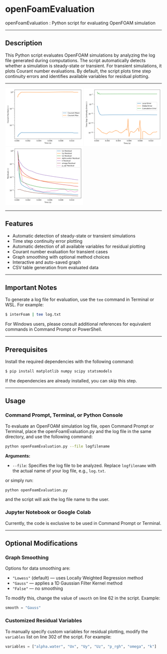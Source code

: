 # openFoamEvaluation
openFoamEvaluation : Python script for evaluating OpenFOAM simulation

---

## Description
This Python script evaluates OpenFOAM simulations by analyzing the log file generated during computations. The script automatically detects whether a simulation is steady-state or transient. For transient simulations, it plots Courant number evaluations. By default, the script plots time step continuity errors and identifies available variables for residual plotting.

---

<img src="image/output_courant.png" alt="Courant Graph" width="250"> <img src="image/output_Continuity.png" alt="Continuity Graph" width="250"> <img src="image/output_residual.png" alt="Residual Graph" width="250">

---

## Features
- Automatic detection of steady-state or transient simulations
- Time step continuity error plotting
- Automatic detection of all available variables for residual plotting
- Courant number evaluation for transient cases
- Graph smoothing with optional method choices
- Interactive and auto-saved graph
- CSV table generation from evaluated data

---

## Important Notes
To generate a log file for evaluation, use the `tee` command in Terminal or WSL. For example:
```bash
$ interFoam | tee log.txt
```
For Windows users, please consult additional references for equivalent commands in Command Prompt or PowerShell.

---

## Prerequisites
Install the required dependencies with the following command:
```bash
$ pip install matplotlib numpy scipy statsmodels
```
If the dependencies are already installed, you can skip this step.

---

## Usage

### Command Prompt, Terminal, or Python Console
To evaluate an OpenFOAM simulation log file, open Command Prompt or Terminal, place the openFoamEvaluation.py and the log file in the same directory, and use the following command:
```bash
python openFoamEvaluation.py --file logfilename
```
**Arguments:**
- `--file`: Specifies the log file to be analyzed. Replace `logfilename` with the actual name of your log file, e.g., `log.txt`.

or simply run:
```bash
python openFoamEvaluation.py
```
and the script will ask the log file name to the user.

### Jupyter Notebook or Google Colab
Currently, the code is exclusive to be used in Command Prompt or Terminal.

---

## Optional Modifications

### Graph Smoothing
Options for data smoothing are:
- `"Lowess"` (default) — uses Locally Weighted Regression method
- `"Gauss"` — applies a 1D Gaussian Filter Kernel method
- `"False"` — no smoothing

To modify this, change the value of `smooth` on line 62 in the script. Example:
```python
smooth = "Gauss"
```

### Customized Residual Variables
To manually specify custom variables for residual plotting, modify the `variables` list on line 302 of the script. For example:
```python
variables = ["alpha.water", "Ux", "Uy", "Uz", "p_rgh", "omega", "k"]
```
